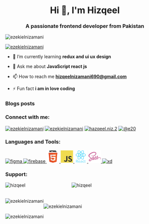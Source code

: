 <h1 align="center">Hi 👋, I'm Hizqeel</h1>
<h3 align="center">A passionate frontend developer from Pakistan</h3>

<p align="left"> <img src="https://komarev.com/ghpvc/?username=ezekielnizamani&label=Profile%20views&color=0e75b6&style=flat" alt="ezekielnizamani" /> </p>

<p align="left"> <a href="https://github.com/ryo-ma/github-profile-trophy"><img src="https://github-profile-trophy.vercel.app/?username=ezekielnizamani" alt="ezekielnizamani" /></a> </p>

- 🌱 I’m currently learning **redux and ui ux design**

- 💬 Ask me about **JavaScript react js**

- 📫 How to reach me **hizqeelnizamani690@gmail.com**

- ⚡ Fun fact **i am in love coding**

### Blogs posts
<!-- BLOG-POST-LIST:START -->
<!-- BLOG-POST-LIST:END -->

<h3 align="left">Connect with me:</h3>
<p align="left">
<a href="https://dev.to/ezekielnizamani" target="blank"><img align="center" src="https://raw.githubusercontent.com/rahuldkjain/github-profile-readme-generator/master/src/images/icons/Social/devto.svg" alt="ezekielnizamani" height="30" width="40" /></a>
<a href="https://linkedin.com/in/ezekielnizamani" target="blank"><img align="center" src="https://raw.githubusercontent.com/rahuldkjain/github-profile-readme-generator/master/src/images/icons/Social/linked-in-alt.svg" alt="ezekielnizamani" height="30" width="40" /></a>
<a href="https://fb.com/hazqeel.niz.2" target="blank"><img align="center" src="https://raw.githubusercontent.com/rahuldkjain/github-profile-readme-generator/master/src/images/icons/Social/facebook.svg" alt="hazqeel.niz.2" height="30" width="40" /></a>
<a href="https://medium.com/@e20" target="blank"><img align="center" src="https://raw.githubusercontent.com/rahuldkjain/github-profile-readme-generator/master/src/images/icons/Social/medium.svg" alt="@e20" height="30" width="40" /></a>
</p>

<h3 align="left">Languages and Tools:</h3>
<p align="left"> <a href="https://www.figma.com/" target="_blank" rel="noreferrer"> <img src="https://www.vectorlogo.zone/logos/figma/figma-icon.svg" alt="figma" width="40" height="40"/> </a> <a href="https://firebase.google.com/" target="_blank" rel="noreferrer"> <img src="https://www.vectorlogo.zone/logos/firebase/firebase-icon.svg" alt="firebase" width="40" height="40"/> </a> <a href="https://www.w3.org/html/" target="_blank" rel="noreferrer"> <img src="https://raw.githubusercontent.com/devicons/devicon/master/icons/html5/html5-original-wordmark.svg" alt="html5" width="40" height="40"/> </a> <a href="https://developer.mozilla.org/en-US/docs/Web/JavaScript" target="_blank" rel="noreferrer"> <img src="https://raw.githubusercontent.com/devicons/devicon/master/icons/javascript/javascript-original.svg" alt="javascript" width="40" height="40"/> </a> <a href="https://reactjs.org/" target="_blank" rel="noreferrer"> <img src="https://raw.githubusercontent.com/devicons/devicon/master/icons/react/react-original-wordmark.svg" alt="react" width="40" height="40"/> </a> <a href="https://sass-lang.com" target="_blank" rel="noreferrer"> <img src="https://raw.githubusercontent.com/devicons/devicon/master/icons/sass/sass-original.svg" alt="sass" width="40" height="40"/> </a> <a href="https://www.adobe.com/products/xd.html" target="_blank" rel="noreferrer"> <img src="https://cdn.worldvectorlogo.com/logos/adobe-xd.svg" alt="xd" width="40" height="40"/> </a> </p>

<h3 align="left">Support:</h3>
<p><a href="https://www.buymeacoffee.com/ hizqeel "> <img align="left" src="https://cdn.buymeacoffee.com/buttons/v2/default-yellow.png" height="50" width="210" alt=" hizqeel " /></a><a href="https://ko-fi.com/hizqeel"> <img align="left" src="https://cdn.ko-fi.com/cdn/kofi3.png?v=3" height="50" width="210" alt="hizqeel" /></a></p><br><br>

<p><img align="left" src="https://github-readme-stats.vercel.app/api/top-langs?username=ezekielnizamani&show_icons=true&locale=en&layout=compact" alt="ezekielnizamani" /></p>

<p>&nbsp;<img align="center" src="https://github-readme-stats.vercel.app/api?username=ezekielnizamani&show_icons=true&locale=en" alt="ezekielnizamani" /></p>

<p><img align="center" src="https://github-readme-streak-stats.herokuapp.com/?user=ezekielnizamani&" alt="ezekielnizamani" /></p>

